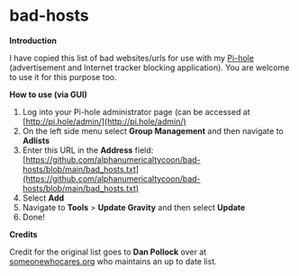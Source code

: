 # bad-hosts
**Introduction**

I have copied this list of bad websites/urls for use with my [Pi-hole](https://pi-hole.net/) (advertisement and Internet tracker blocking application). You are welcome to use it for this purpose too.

**How to use (via GUI)**

1. Log into your Pi-hole administrator page (can be accessed at [http://pi.hole/admin/](http://pi.hole/admin/)
2. On the left side menu select **Group Management** and then navigate to **Adlists**
3. Enter this URL in the **Address** field: [https://github.com/alphanumericaltycoon/bad-hosts/blob/main/bad_hosts.txt](https://github.com/alphanumericaltycoon/bad-hosts/blob/main/bad_hosts.txt)
4. Select **Add**
5. Navigate to **Tools** > **Update Gravity** and then select **Update**
6. Done! 

**Credits**

Credit for the original list goes to **Dan Pollock** over at [someonewhocares.org](https://someonewhocares.org/hosts/) who maintains an up to date list.
